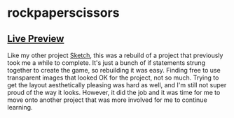 # rockpaperscissors

## [Live Preview](https://austintirrell.github.io/rockpaperscissors)

Like my other project [Sketch](https://github.com/austintirrell/sketch), this was a rebuild of a project that previously took me a while to complete. It's just a bunch of if statements strung together to create the game, so rebuilding it was easy. Finding free to use transparent images that looked OK for the project, not so much. Trying to get the layout aesthetically pleasing was hard as well, and I'm still not super proud of the way it looks. However, it did the job and it was time for me to move onto another project that was more involved for me to continue learning.
